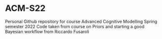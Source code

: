# ACM-S22
Personal Github repository for course Advanced Cognitive Modelling Spring semester 2022
Code taken from course on Priors and starting a good Bayesian workflow from Riccardo Fusaroli
